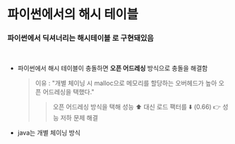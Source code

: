 <!-- @format -->

# 파이썬에서의 해시 테이블

### 파이썬에서 딕셔너리는 **해시테이블** 로 구현돼있음

</br>

- 파이썬에서 해시 테이블이 충돌하면 **오픈 어드레싱** 방식으로 충돌을 해결함
  > 이유 : "개별 체이닝 시 malloc으로 메모리를 할당하는 오버헤드가 높아 오픈 어드레싱을 택했다."
  >
  > > 오픈 어드레싱 방식을 택해 성능 ⬆️ 대신 로드 팩터를 ⬇️ (0.66) 👉 성능 저하 문제 해결
- java는 개별 체이닝 방식
